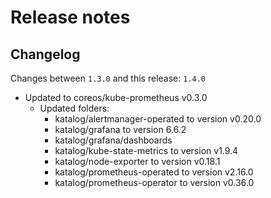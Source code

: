 # Release notes

## Changelog

Changes between `1.3.0` and this release: `1.4.0`

- Updated to coreos/kube-prometheus v0.3.0
  - Updated folders:
    - katalog/alertmanager-operated to version v0.20.0
    - katalog/grafana to version 6.6.2
    - katalog/grafana/dashboards
    - katalog/kube-state-metrics to version v1.9.4
    - katalog/node-exporter to version v0.18.1
    - katalog/prometheus-operated to version v2.16.0
    - katalog/prometheus-operator to version v0.36.0